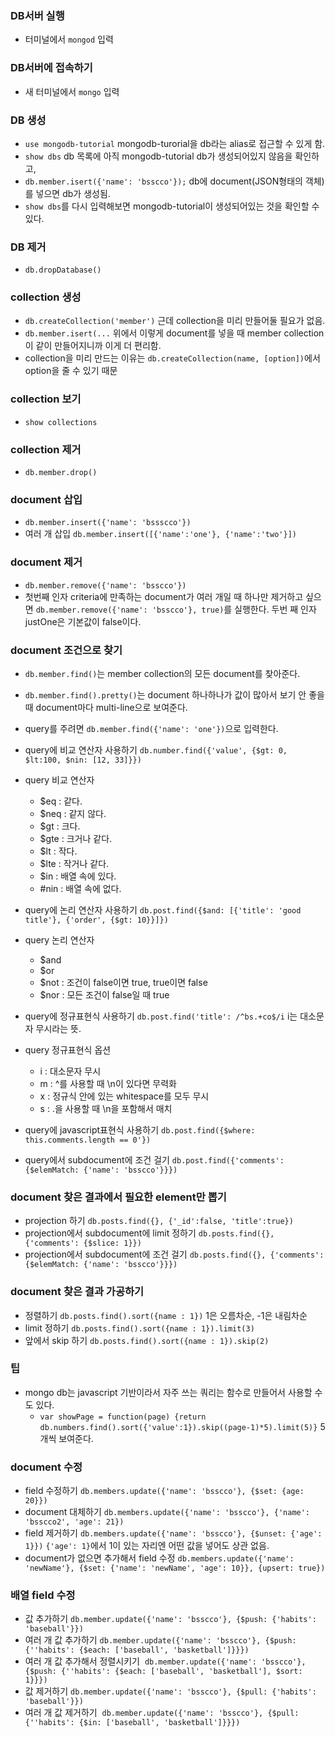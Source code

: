 ### DB서버 실행
- 터미널에서 ```mongod``` 입력

### DB서버에 접속하기
- 새 터미널에서 ```mongo``` 입력

### DB 생성
- ```use mongodb-tutorial``` mongodb-turorial을 db라는 alias로 접근할 수 있게 함.
- ```show dbs``` db 목록에 아직 mongodb-tutorial db가 생성되어있지 않음을 확인하고,
- ```db.member.isert({'name': 'bsscco'});``` db에 document(JSON형태의 객체)를 넣으면 db가 생성됨.
- ```show dbs```를 다시 입력해보면 mongodb-tutorial이 생성되어있는 것을 확인할 수 있다.

### DB 제거
- ```db.dropDatabase()```

### collection 생성
- ```db.createCollection('member')``` 근데 collection을 미리 만들어둘 필요가 없음.
- ```db.member.isert(...``` 위에서 이렇게 document를 넣을 때 member collection이 같이 만들어지니까 이게 더 편리함.
- collection을 미리 만드는 이유는 ```db.createCollection(name, [option])```에서 option을 줄 수 있기 때문

### collection 보기
- ```show collections```

### collection 제거
- ```db.member.drop()```

### document 삽입
- ```db.member.insert({'name': 'bssscco'})```
- 여러 개 삽입 ```db.member.insert([{'name':'one'}, {'name':'two'}])```

### document 제거
- ```db.member.remove({'name': 'bsscco'})```
- 첫번째 인자 criteria에 만족하는 document가 여러 개일 때 하나만 제거하고 싶으면 ```db.member.remove({'name': 'bsscco'}, true)```를 실행한다. 두번 째 인자 justOne은 기본값이 false이다.

### document 조건으로 찾기
- ```db.member.find()```는 member collection의 모든 document를 찾아준다.
- ```db.member.find().pretty()```는 document 하나하나가 값이 많아서 보기 안 좋을 때 document마다 multi-line으로 보여준다.
- query를 주려면 ```db.member.find({'name': 'one'})```으로 입력한다.

- query에 비교 연산자 사용하기 ```db.number.find({'value', {$gt: 0, $lt:100, $nin: [12, 33]}})```
- query 비교 연산자
	- $eq : 같다.
	- $neq : 같지 않다.
	- $gt : 크다.
	- $gte : 크거나 같다.
	- $lt : 작다.
	- $lte : 작거나 같다.
	- $in : 배열 속에 있다.
	- #nin : 배열 속에 없다.

- query에 논리 연산자 사용하기 ```db.post.find({$and: [{'title': 'good title'}, {'order', {$gt: 10}}]})```
- query 논리 연산자
	- $and
	- $or
	- $not : 조건이 false이면 true, true이면 false
	- $nor : 모든 조건이 false일 때 true

- query에 정규표현식 사용하기 ```db.post.find('title': /^bs.+co$/i``` i는 대소문자 무시라는 뜻.
- query 정규표현식 옵션
	- i : 대소문자 무시
	- m : ^를 사용할 때 \n이 있다면 무력화
	- x : 정규식 안에 있는 whitespace를 모두 무시
	- s : .을 사용할 때 \n을 포함해서 매치
	
- query에 javascript표현식 사용하기 ```db.post.find({$where: this.comments.length == 0'})```
- query에서 subdocument에 조건 걸기 ```db.post.find({'comments': {$elemMatch: {'name': 'bsscco'}}})```
	
### document 찾은 결과에서 필요한 element만 뽑기
- projection 하기 ```db.posts.find({}, {'_id':false, 'title':true})```
- projection에서 subdocument에 limit 정하기 ```db.posts.find({}, {'comments': {$slice: 1}})```
- projection에서 subdocument에 조건 걸기 ```db.posts.find({}, {'comments': {$elemMatch: {'name': 'bsscco'}}})```
	
### document 찾은 결과 가공하기
- 정렬하기 ```db.posts.find().sort({name : 1})``` 1은 오름차순, -1은 내림차순
- limit 정하기 ```db.posts.find().sort({name : 1}).limit(3)```
- 앞에서 skip 하기 ```db.posts.find().sort({name : 1}).skip(2)```

### 팁
- mongo db는 javascript 기반이라서 자주 쓰는 쿼리는 함수로 만들어서 사용할 수도 있다.
	- ```var showPage = function(page) {return db.numbers.find().sort({'value':1}).skip((page-1)*5).limit(5)}``` 5개씩 보여준다.

### document 수정
- field 수정하기 ```db.members.update({'name': 'bsscco'}, {$set: {age: 20}})```
- document 대체하기 ```db.members.update({'name': 'bsscco'}, {'name': 'bsscco2', 'age': 21})```
- field 제거하기 ```db.members.update({'name': 'bsscco'}, {$unset: {'age': 1}})``` ```{'age': 1}```에서 1이 있는 자리엔 어떤 값을 넣어도 상관 없음.
- document가 없으면 추가해서 field 수정 ```db.members.update({'name': 'newName'}, {$set: {'name': 'newName', 'age': 10}}, {upsert: true})```

### 배열 field 수정
- 값 추가하기 ```db.member.update({'name': 'bsscco'}, {$push: {'habits': 'baseball'}})```
- 여러 개 값 추가하기 ```db.member.update({'name': 'bsscco'}, {$push: {''habits': {$each: ['baseball', 'basketball']}}})```
- 여러 개 값 추가해서 정렬시키기  ```db.member.update({'name': 'bsscco'}, {$push: {''habits': {$each: ['baseball', 'basketball'], $sort: 1}}})```
- 값 제거하기 ```db.member.update({'name': 'bsscco'}, {$pull: {'habits': 'baseball'}})```
- 여러 개 값 제거하기  ```db.member.update({'name': 'bsscco'}, {$pull: {''habits': {$in: ['baseball', 'basketball']}}})```
